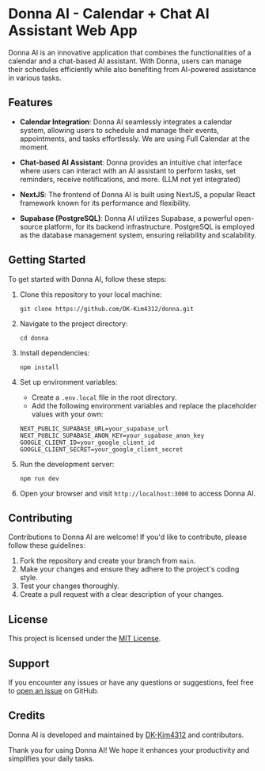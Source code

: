 # Donna AI - Calendar + Chat AI Assistant Web App

Donna AI is an innovative application that combines the functionalities of a calendar and a chat-based AI assistant. With Donna, users can manage their schedules efficiently while also benefiting from AI-powered assistance in various tasks.

## Features

- **Calendar Integration**: Donna AI seamlessly integrates a calendar system, allowing users to schedule and manage their events, appointments, and tasks effortlessly. We are using Full Calendar at the moment. 

- **Chat-based AI Assistant**: Donna provides an intuitive chat interface where users can interact with an AI assistant to perform tasks, set reminders, receive notifications, and more. (LLM not yet integrated)

- **NextJS**: The frontend of Donna AI is built using NextJS, a popular React framework known for its performance and flexibility.

- **Supabase (PostgreSQL)**: Donna AI utilizes Supabase, a powerful open-source platform, for its backend infrastructure. PostgreSQL is employed as the database management system, ensuring reliability and scalability.

## Getting Started

To get started with Donna AI, follow these steps:

1. Clone this repository to your local machine:

    ```
    git clone https://github.com/DK-Kim4312/donna.git
    ```

2. Navigate to the project directory:

    ```
    cd donna
    ```

3. Install dependencies:

    ```
    npm install
    ```

4. Set up environment variables:

   - Create a `.env.local` file in the root directory.
   - Add the following environment variables and replace the placeholder values with your own:
   
    ```
    NEXT_PUBLIC_SUPABASE_URL=your_supabase_url
    NEXT_PUBLIC_SUPABASE_ANON_KEY=your_supabase_anon_key
    GOOGLE_CLIENT_ID=your_google_client_id
    GOOGLE_CLIENT_SECRET=your_google_client_secret
    ```

5. Run the development server:

    ```
    npm run dev
    ```

6. Open your browser and visit `http://localhost:3000` to access Donna AI.

## Contributing

Contributions to Donna AI are welcome! If you'd like to contribute, please follow these guidelines:

1. Fork the repository and create your branch from `main`.
2. Make your changes and ensure they adhere to the project's coding style.
3. Test your changes thoroughly.
4. Create a pull request with a clear description of your changes.

## License

This project is licensed under the [MIT License](LICENSE).

## Support

If you encounter any issues or have any questions or suggestions, feel free to [open an issue](https://github.com/DK-Kim4312/donna/issues) on GitHub.

## Credits

Donna AI is developed and maintained by [DK-Kim4312](https://github.com/DK-Kim4312) and contributors.

Thank you for using Donna AI! We hope it enhances your productivity and simplifies your daily tasks.
